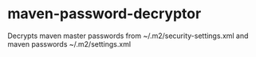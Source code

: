 # maven-password-decryptor
Decrypts maven master passwords from ~/.m2/security-settings.xml and maven passwords ~/.m2/settings.xml

